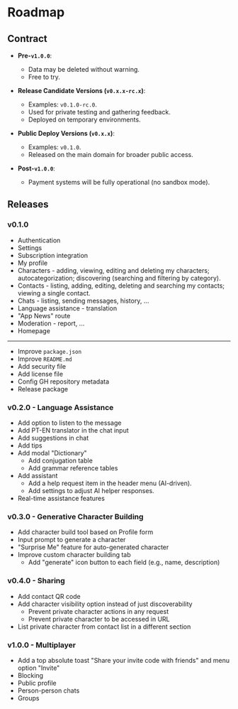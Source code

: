 # Roadmap

## Contract

- **Pre-`v1.0.0`**:
  - Data may be deleted without warning.
  - Free to try.

- **Release Candidate Versions (`v0.x.x-rc.x`)**:
  - Examples: `v0.1.0-rc.0`.
  - Used for private testing and gathering feedback.
  - Deployed on temporary environments.

- **Public Deploy Versions (`v0.x.x`)**:
  - Examples: `v0.1.0`.
  - Released on the main domain for broader public access.

- **Post-`v1.0.0`**:
  - Payment systems will be fully operational (no sandbox mode).

## Releases

### v0.1.0

- Authentication
- Settings
- Subscription integration
- My profile
- Characters - adding, viewing, editing and deleting my characters; autocategorization; discovering (searching and filtering by category).
- Contacts - listing, adding, editing, deleting and searching my contacts; viewing a single contact.
- Chats - listing, sending messages, history, ...
- Language assistance - translation
- "App News" route
- Moderation - report, ...
- Homepage

---

- Improve `package.json`
- Improve `README.md`
- Add security file
- Add license file
- Config GH repository metadata
- Release package

### v0.2.0 - Language Assistance

- Add option to listen to the message
- Add PT-EN translator in the chat input
- Add suggestions in chat
- Add tips
- Add modal "Dictionary"
  - Add conjugation table
  - Add grammar reference tables
- Add assistant
  - Add a help request item in the header menu (AI-driven).
  - Add settings to adjust AI helper responses.
- Real-time assistance features

### v0.3.0 - Generative Character Building

- Add character build tool based on Profile form
- Input prompt to generate a character
- "Surprise Me" feature for auto-generated character
- Improve custom character building tab
  - Add "generate" icon button to each field (e.g., name, description)

### v0.4.0 - Sharing

- Add contact QR code
- Add character visibility option instead of just discoverability
  - Prevent private character actions in any request
  - Prevent private character to be accessed in URL
- List private character from contact list in a different section

### v1.0.0 - Multiplayer

- Add a top absolute toast "Share your invite code with friends" and menu option "Invite"
- Blocking
- Public profile
- Person-person chats
- Groups

